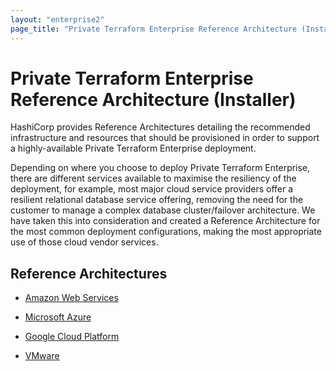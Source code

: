 ```yaml
---
layout: "enterprise2"
page_title: "Private Terraform Enterprise Reference Architecture (Installer)"
---
```


# Private Terraform Enterprise Reference Architecture (Installer)

HashiCorp provides Reference Architectures detailing the recommended
infrastructure and resources that should be provisioned in order to
support a highly-available Private Terraform Enterprise deployment.

Depending on where you choose to deploy Private Terraform Enterprise,
there are different services available to maximise the resiliency of
the deployment, for example, most major cloud service providers offer
a resilient relational database service offering, removing the need
for the customer to manage a complex database cluster/failover
architecture. We have taken this into consideration and created a
Reference Architecture for the most common deployment configurations,
making the most appropriate use of those cloud vendor services.

## Reference Architectures

- [Amazon Web Services](./aws-setup-guide.html)

- [Microsoft Azure](./azure-setup-guide.html)

- [Google Cloud Platform](./gcp-setup-guide.html)

- [VMware](./vmware-setup-guide.html)
